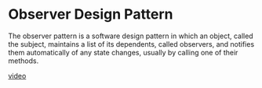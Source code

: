 # Observer Design Pattern

The observer pattern is a software design pattern in which an object, called the subject, maintains a list of its dependents, called observers, and notifies them automatically of any state changes, usually by calling one of their methods.

[video](https://www.youtube.com/watch?v=98DiwRp-KZk&list=PLsyeobzWxl7r2ZX1fl-7CKnayxHJA_1ol&index=11)
